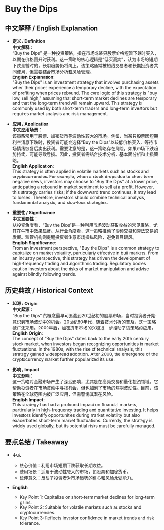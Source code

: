 # Buy the Dips

## 中文解释 / English Explanation

* **定义 / Definition**  
  **中文解释**：  
  “Buy the Dips” 是一种投资策略，指在市场或某只股票价格短暂下跌时买入，以期在价格回升时获利。这一策略的核心逻辑是“低买高卖”，认为市场的短期下跌是暂时的，长期趋势仍将向上。该策略通常被短线交易者和长期投资者共同使用，但需要结合市场分析和风险管理。  
  **English Explanation**:  
  "Buy the Dips" is an investment strategy that involves purchasing assets when their prices experience a temporary decline, with the expectation of profiting when prices rebound. The core logic of this strategy is "buy low, sell high," assuming that short-term market declines are temporary and that the long-term trend will remain upward. This strategy is commonly used by both short-term traders and long-term investors but requires market analysis and risk management.

* **应用 / Application**  
  **中文应用场景**：  
  该策略常用于股票、加密货币等波动性较大的市场。例如，当某只股票因短期利空消息下跌时，投资者可能会选择“Buy the Dips”以较低价格买入，等待市场情绪恢复后卖出获利。需要注意的是，这一策略存在风险，如果市场下跌趋势持续，可能导致亏损。因此，投资者需结合技术分析、基本面分析和止损策略。  
  **English Application**:  
  This strategy is often applied in volatile markets such as stocks and cryptocurrencies. For example, when a stock drops due to short-term negative news, investors may choose to "Buy the Dips" at a lower price, anticipating a rebound in market sentiment to sell at a profit. However, this strategy carries risks; if the downward trend continues, it may lead to losses. Therefore, investors should combine technical analysis, fundamental analysis, and stop-loss strategies.

* **重要性 / Significance**  
  **中文重要性**：  
  从投资角度看，“Buy the Dips”是一种利用市场波动获取收益的常见策略，尤其在牛市中效果显著。从行业角度看，这一策略推动了高频交易和算法交易的发展。监管机构则提醒投资者注意市场操纵风险，避免盲目跟风。  
  **English Significance**:  
  From an investment perspective, "Buy the Dips" is a common strategy to capitalize on market volatility, particularly effective in bull markets. From an industry perspective, this strategy has driven the development of high-frequency trading and algorithmic trading. Regulatory bodies caution investors about the risks of market manipulation and advise against blindly following trends.

## 历史典故 / Historical Context

* **起源 / Origin**  
  **中文起源**：  
  “Buy the Dips” 的概念最早可追溯到20世纪初的股票市场，当时投资者开始意识到市场波动中的机会。20世纪80年代，随着技术分析的普及，这一策略被广泛采用。2000年后，加密货币市场的兴起进一步推动了该策略的应用。  
  **English Origin**:  
  The concept of "Buy the Dips" dates back to the early 20th century stock market, when investors began recognizing opportunities in market fluctuations. In the 1980s, with the rise of technical analysis, this strategy gained widespread adoption. After 2000, the emergence of the cryptocurrency market further popularized its use.

* **影响 / Impact**  
  **中文影响**：  
  这一策略对金融市场产生了深远影响，尤其是在高频交易和量化投资领域。它帮助投资者在市场波动中寻找机会，但也加剧了市场的短期波动性。目前，该策略在全球范围内被广泛应用，但需警惕其潜在风险。  
  **English Impact**:  
  This strategy has had a profound impact on financial markets, particularly in high-frequency trading and quantitative investing. It helps investors identify opportunities during market volatility but also exacerbates short-term market fluctuations. Currently, the strategy is widely used globally, but its potential risks must be carefully managed.

## 要点总结 / Takeaway

* **中文**  
  - 核心价值：利用市场短期下跌获取长期收益。  
  - 使用场景：适用于波动性较大的市场，如股票和加密货币。  
  - 延伸意义：反映了投资者对市场趋势的信心和风险承受能力。  

* **English**  
  - Key Point 1: Capitalize on short-term market declines for long-term gains.  
  - Key Point 2: Suitable for volatile markets such as stocks and cryptocurrencies.  
  - Key Point 3: Reflects investor confidence in market trends and risk tolerance.